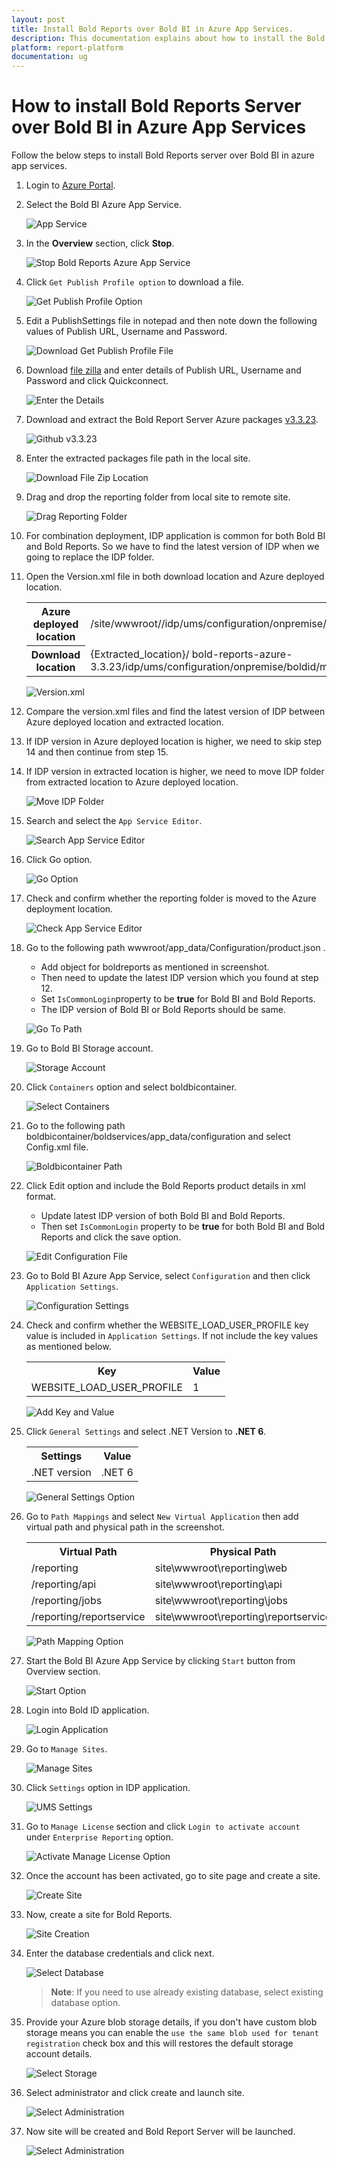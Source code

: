 ```yaml
---
layout: post
title: Install Bold Reports over Bold BI in Azure App Services.
description: This documentation explains about how to install the Bold Reports application when Bold BI application exists in Azure.
platform: report-platform
documentation: ug
---
```


# How to install Bold Reports Server over Bold BI in Azure App Services

Follow the below steps to install Bold Reports server over Bold BI in azure app services.

1. Login to [Azure Portal](https://portal.azure.com).

2. Select the Bold BI Azure App Service.

    ![App Service](/static/assets/on-premise/images/how-to/azure-combination-deployment/app-services.png)

3. In the **Overview** section, click **Stop**.

    ![Stop Bold Reports Azure App Service](/static/assets/on-premise/images/how-to/azure-combination-deployment/stop-option.png)

4. Click `Get Publish Profile option` to download a file.

    ![Get Publish Profile Option](/static/assets/on-premise/images/how-to/azure-combination-deployment/get-publish-option.png)

5. Edit a PublishSettings file in notepad and then note down the following values of Publish URL, Username and Password.

    ![Download Get Publish Profile File](/static/assets/on-premise/images/how-to/azure-combination-deployment/get-publish-profile-file.png)

6. Download  [file zilla](https://download.filezilla-project.org/client/FileZilla_3.57.0_win64_sponsored2-setup.exe) and enter details of Publish URL, Username and Password and click Quickconnect.

    ![Enter the Details](/static/assets/on-premise/images/how-to/azure-combination-deployment/file-zilla.png)

7. Download and extract the Bold Report Server Azure packages [v3.3.23](https://github.com/boldreports/bold-reports-azure/tree/v3.3.23).

    ![Github v3.3.23](/static/assets/on-premise/images/how-to/azure-combination-deployment/github.png)

8. Enter the extracted packages file path in the local site.

    ![Download File Zip Location](/static/assets/on-premise/images/how-to/azure-combination-deployment/local-site.png)

9. Drag and drop the reporting folder from local site to remote site.

    ![Drag Reporting Folder](/static/assets/on-premise/images/how-to/azure-combination-deployment/move-reporting-folder.png)

10. For combination deployment, IDP application is common for both Bold BI and Bold Reports. So we have to find the latest version of IDP when we going to replace the IDP folder.

11. Open the Version.xml file in both download location and Azure deployed location.
    <table>
    <tr>
    <th>Azure deployed location</th>
    <td>/site/wwwroot//idp/ums/configuration/onpremise/boldid/mssql/versioned_scripts/versions.xml</td>
    </tr>

    <tr>
    <th>Download location</th>
    <td>{Extracted_location}/ bold-reports-azure-3.3.23/idp/ums/configuration/onpremise/boldid/mssql/versioned_scripts/versions.xml</td>
    </tr>
    </table>

    ![Version.xml](/static/assets/on-premise/images/how-to/azure-combination-deployment/bold-reports-version-xml.png)

12. Compare the version.xml files and find the latest version of IDP between Azure deployed location and extracted location.

13. If IDP version in Azure deployed location is higher, we need to skip step 14 and then continue from step 15.

14. If IDP version in extracted location is higher, we need to move IDP folder from extracted location to Azure deployed location.

    ![Move IDP Folder](/static/assets/on-premise/images/how-to/azure-combination-deployment/idp-move-folder.png)

15. Search and select the `App Service Editor`.

    ![Search App Service Editor](/static/assets/on-premise/images/how-to/azure-combination-deployment/search-option.png)

16. Click Go option.

    ![Go Option](/static/assets/on-premise/images/how-to/azure-combination-deployment/go-to.png)

17. Check and confirm whether the reporting folder is moved to the Azure deployment location.

    ![Check App Service Editor](/static/assets/on-premise/images/how-to/azure-combination-deployment/app-service-editor.png)

18. Go to the following path wwwroot/app_data/Configuration/product.json .
     * Add object for boldreports as mentioned in screenshot.
     * Then need to update the latest IDP version which you found at step 12.
     * Set `IsCommonLogin`property to be **true** for Bold BI and Bold Reports.
     * The IDP version of Bold BI or Bold Reports should be same.

    ![Go To Path](/static/assets/on-premise/images/how-to/azure-combination-deployment/product-json.png)

19. Go to Bold BI Storage account.

    ![Storage Account](/static/assets/on-premise/images/how-to/azure-combination-deployment/select-storage-account.png)

20. Click `Containers` option and select boldbicontainer.

    ![Select Containers](/static/assets/on-premise/images/how-to/azure-combination-deployment/boldbi-container-option.png)

21. Go to the following path boldbicontainer/boldservices/app_data/configuration and select Config.xml file.

    ![Boldbicontainer Path](/static/assets/on-premise/images/how-to/azure-combination-deployment/configuration-xml-file.png)

22. Click Edit option and include the Bold Reports product details in xml format.
     * Update latest IDP version of both Bold BI and Bold Reports.
     * Then set `IsCommonLogin` property to be **true** for both Bold BI and Bold Reports and click the save option.

    ![Edit Configuration File](/static/assets/on-premise/images/how-to/azure-combination-deployment/edit-configuration-file.png)

23. Go to Bold BI Azure App Service, select `Configuration` and then click `Application Settings`.

    ![Configuration Settings](/static/assets/on-premise/images/how-to/azure-combination-deployment/configuration-file.png)

24. Check and confirm whether the WEBSITE_LOAD_USER_PROFILE key value is included in `Application Settings`. If not include the key values as mentioned below.
    <table>
    <tr>
    <th>Key</th>
    <th>Value</th>
    </tr>

    <tr>
    <td>WEBSITE_LOAD_USER_PROFILE</td>
    <td>1</td>
    </tr>
    </table>

    ![Add Key and Value](/static/assets/on-premise/images/how-to/azure-combination-deployment/add-configuration-settings.png)

25. Click `General Settings` and select .NET Version to **.NET 6**.

    <table>
    <tr>
    <th>Settings</th>
    <th>Value</th>
    </tr>

    <tr>
    <td>.NET version</td>
    <td>.NET 6</td>
    </tr>
    </table>

    ![General Settings Option](/static/assets/on-premise/images/how-to/azure-combination-deployment/general-settings.png)

26. Go to `Path Mappings` and select `New Virtual Application` then add virtual path and physical path in the screenshot.
    <table>
    <tr>
    <th>Virtual Path </th>
    <th>Physical Path </th>
    </tr>

    <tr>
    <td>/reporting</td>
    <td>site\wwwroot\reporting\web</td>
    </tr>

    <tr>
    <td>/reporting/api</td>
    <td>site\wwwroot\reporting\api</td>
    </tr>

    <tr>
    <td>/reporting/jobs</td>
    <td>site\wwwroot\reporting\jobs</td>
    </tr>

    <tr>
    <td>/reporting/reportservice</td>
    <td>site\wwwroot\reporting\reportservice</td>
    </tr>
    </table>

    ![Path Mapping Option](/static/assets/on-premise/images/how-to/azure-combination-deployment/path-mapping.png)

27. Start the Bold BI Azure App Service by clicking `Start` button from Overview section.

    ![Start Option](/static/assets/on-premise/images/how-to/azure-combination-deployment/start-option.png)

28. Login into Bold ID application.

    ![Login Application](/static/assets/on-premise/images/how-to/azure-combination-deployment/login-page.png)

29. Go to `Manage Sites`.

    ![Manage Sites](/static/assets/on-premise/images/how-to/azure-combination-deployment/startup-page.png)

30. Click `Settings` option in IDP application.

    ![UMS Settings](/static/assets/on-premise/images/how-to/azure-combination-deployment/ums-settings-option.png)

31. Go to `Manage License` section and click `Login to activate account` under `Enterprise Reporting` option.

    ![Activate Manage License Option](/static/assets/on-premise/images/how-to/azure-combination-deployment/manage-license.png)

32. Once the account has been activated, go to site page and create a site.

    ![Create Site](/static/assets/on-premise/images/how-to/azure-combination-deployment/create-site-option.png)

33. Now, create a site for Bold Reports.

    ![Site Creation](/static/assets/on-premise/images/how-to/azure-combination-deployment/site-creation.png)

34. Enter the database credentials and click next.

    ![Select Database](/static/assets/on-premise/images/how-to/azure-combination-deployment/select-database.png)
    >**Note**: If you need to use already existing database, select existing database option.

35. Provide your Azure blob storage details, if you don't have custom blob storage means you can enable the `use the same blob used for tenant registration` check box and this will restores the default storage account details.

    ![Select Storage](/static/assets/on-premise/images/how-to/azure-combination-deployment/storage-details.png)

36. Select administrator and click create and launch site.

    ![Select Administration](/static/assets/on-premise/images/how-to/azure-combination-deployment/administation.png)

37. Now site will be created and Bold Report Server will be launched.  

    ![Select Administration](/static/assets/on-premise/images/how-to/azure-combination-deployment/main-page.png)